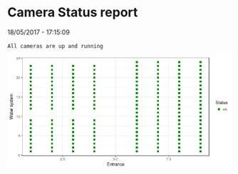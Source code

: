Camera Status report
================
18/05/2017 - 17:15:09

    All cameras are up and running

![](camreport_files/figure-markdown_github/unnamed-chunk-2-1.png)
